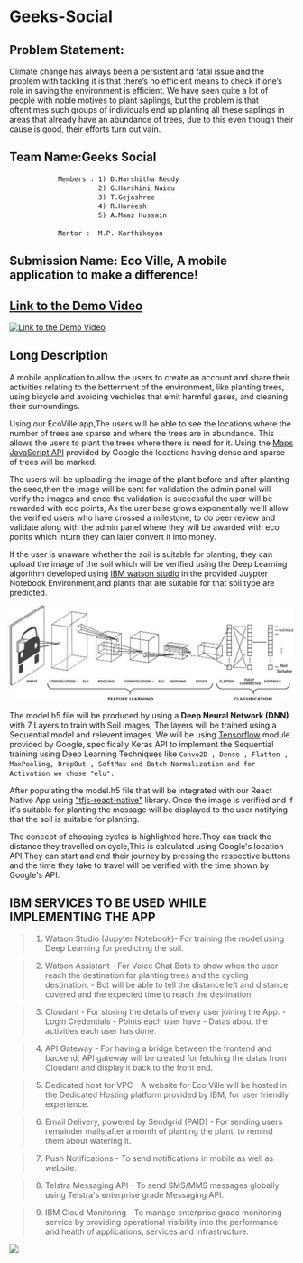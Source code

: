# Geeks-Social

## Problem Statement:

Climate change has always been a persistent and fatal issue and the problem with tackling it is that there’s no efficient means to check if one’s role in saving the environment is efficient. We have seen quite a lot of people with noble motives to plant saplings, but the problem is that oftentimes such groups of individuals end up planting all these saplings in areas that already have an abundance of trees, due to this even though their cause is good, their efforts turn out vain.

## Team Name:Geeks Social 
                Members : 1) D.Harshitha Reddy
                          2) G.Harshini Naidu
                          3) T.Gejashree
                          4) R.Hareesh
                          5) A.Maaz Hussain
                          
                Mentor :  M.P. Karthikeyan
                
 ## Submission Name:     Eco Ville, A mobile application to make a difference!        

## [Link to the Demo Video](https://youtu.be/40ZY_vaVn3w)

[![Link to the Demo Video](http://img.youtube.com/vi/40ZY_vaVn3w/0.jpg)](http://www.youtube.com/watch?v=40ZY_vaVn3w "WIT Hackathon | Demo Video -Eco Ville | Hack for Sustainability with Tech Solutions")
    

## Long Description
A mobile application to allow the users to create an account and share their activities relating to the betterment of the environment, like planting trees, using bicycle and avoiding vechicles that emit harmful gases, and cleaning their surroundings.

Using our EcoVille app,The users will be able to see the locations where the number of trees are sparse and where the trees are in abundance. This allows the users to plant the trees where there is need for it. Using the [Maps JavaScript API](https://developers.google.com/maps/documentation/javascript/maptypes) provided by Google the locations having dense and sparse of trees will be marked.

The users will be uploading the image of the plant before and after planting the seed,then the image will be sent for validation the admin panel will verify the images and once the validation is successful the user will be rewarded with eco points, As the user base grows exponentially we'll allow the verified users who have crossed a milestone, to do peer review and validate along with the admin panel where they will be awarded with eco ponits which inturn they can later convert it into money.

If the user is unaware whether the soil is suitable for planting, they can upload the image of the soil which will be verified using the Deep Learning algorithm developed using [IBM watson studio](https://www.ibm.com/in-en/cloud/watson-studio) in the provided Juypter Notebook Environment,and plants that are suitable for that soil type are predicted.

<img src="https://raw.githubusercontent.com/Harshithaa-G/Geeks-Social/main/images/DNN.jpg"/>

The model.h5 file will be produced by using a **Deep Neural Network (DNN)** with 7 Layers to train with Soil images, The layers will be trained using a Sequential model and relevent images. We will be using [Tensorflow](https://www.tensorflow.org/) module provided by Google, specifically Keras API to implement the Sequential training using Deep Learning Techniques like 
``Convo2D , Dense , Flatten , MaxPooling, DropOut , SoftMax and Batch Normalization and for Activation we chose "elu".``

After populating the model.h5 file that will be integrated with our React Native App using ["tfjs-react-native"](https://www.npmjs.com/package/@tensorflow/tfjs-react-native) library. Once the image is verified and if it's suitable for planting the message will be displayed to the user notifying that the soil is suitable for planting.

The concept of choosing cycles is highlighted here.They can track the distance they travelled on cycle,This is calculated using Google's location API,They can start and end their journey by pressing the respective buttons and the time they take to travel will be verified with the time shown by Google's API.



## IBM SERVICES TO BE USED WHILE IMPLEMENTING THE APP

>1. Watson Studio (Jupyter Notebook)- For training the model using Deep Learning for predicting the soil.

>2. Watson Assistant - For Voice Chat Bots to show when the user reach the destination for planting trees and the cycling destination.
    - Bot will be able to tell the distance left and distance covered and the expected time to reach the destination.

>3. Cloudant - For storing the details of every user joining the App.
    - Login Credentials
    - Points each user have
     - Datas about the activities each user has done.

>4. API Gateway - For having a bridge between the frontend and backend, API gateway will be created for fetching the datas from Cloudant and display it back to the front end.

>5. Dedicated host for VPC - A website for Eco Ville will be hosted in the Dedicated Hosting platform provided by IBM, for user friendly experience. 

>6. Email Delivery, powered by Sendgrid (PAID) - For sending users remainder mails,after a month of planting the plant, to remind them about watering it.

>7. Push Notifications - To send notifications in mobile as well as website.

>8. Telstra Messaging API -  To send SMS/MMS messages globally using Telstra's enterprise grade Messaging API.

>9. IBM Cloud Monitoring - To  manage enterprise grade monitoring service by providing operational visibility into the performance and health of applications, services and infrastructure.

<img src="https://raw.githubusercontent.com/Harshithaa-G/Geeks-Social/main/images/Web%201920%20%E2%80%93%201.png" />

